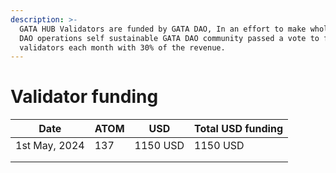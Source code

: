 ```yaml
---
description: >-
  GATA HUB Validators are funded by GATA DAO, In an effort to make whole GATA
  DAO operations self sustainable GATA DAO community passed a vote to fund
  validators each month with 30% of the revenue.
---
```


# Validator funding



| Date          | ATOM | USD      | Total USD funding |
| ------------- | ---- | -------- | ----------------- |
| 1st May, 2024 | 137  | 1150 USD | 1150 USD          |
|               |      |          |                   |
|               |      |          |                   |
